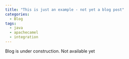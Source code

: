 ```yaml
---
title: "This is just an example - not yet a blog post"
categories:
  - Blog 
tags:
  - java
  - apachecamel
  - integration
---
```


Blog is under construction. Not available yet